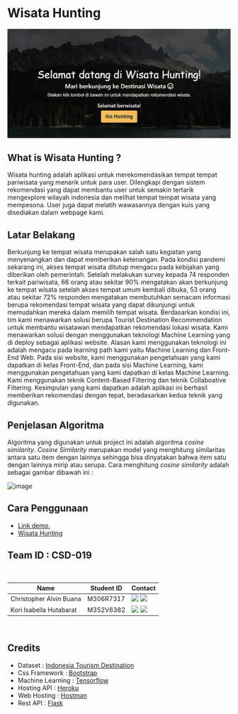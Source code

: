 # Wisata Hunting
<p align="center">
  <img src="Selamat_Datang.png" alt="Project Preview image" title="Project Preview"/>
</p>

## What is Wisata Hunting ?

Wisata hunting adalah aplikasi untuk merekomendasikan tempat tempat pariwisata yang menarik untuk para user. Dilengkapi dengan sistem rekomendasi yang dapat membantu user 
untuk semakin tertarik mengexplore wilayah indonesia dan melihat tempat tempat wisata yang mempesona. User juga dapat melatih wawasannya dengan kuis yang disediakan dalam webpage kami.

## Latar Belakang
Berkunjung ke tempat wisata merupakan salah satu kegiatan yang menyenangkan dan dapat memberikan ketenangan. Pada kondisi pandemi sekarang ini, akses tempat wisata ditutup mengacu pada kebijakan yang diberikan oleh pemerintah. Setelah melakukan survey kepada 74 responden terkait pariwisata, 66 orang atau sekitar 90% mengatakan akan berkunjung ke tempat wisata setelah akses tempat umum kembali dibuka, 53 orang atau sekitar 72% responden mengatakan membutuhkan semacam informasi berupa rekomendasi tempat wisata yang dapat dikunjungi untuk memudahkan mereka dalam memilih tempat wisata. Berdasarkan kondisi ini, tim kami menawarkan solusi berupa Tourist Destination Recommendation untuk membantu wisatawan mendapatkan rekomendasi lokasi wisata. Kami menawarkan solusi dengan menggunakan teknologi Machine Learning yang di deploy sebagai aplikasi website. Alasan kami menggunakan teknologi ini adalah mengacu pada learning path kami yaitu Machine Learning dan Front-End Web. Pada sisi website, kami menggunakan pengetahuan yang kami dapatkan di kelas Front-End, dan pada sisi Machine Learning, kami menggunakan pengetahuan yang kami dapatkan di kelas Machine Learning. Kami menggunakan teknik Content-Based Filtering dan teknik Collaboative Filtering. Kesimpulan yang kami dapatkan adalah aplikasi ini berhasil memberikan rekomendasi dengan tepat, beradasarkan kedua teknik yang digunakan.

## Penjelasan Algoritma
Algoritma yang digunakan untuk project ini adalah algoritma *cosine similarity*. *Cosine Similarity* merupakan model yang menghitung similaritas antara satu item dengan lainnya sehingga bisa dinyatakan bahwa item satu dengan lainnya mirip atau serupa. Cara menghitung *cosine similarity* adalah sebagai gambar dibawah ini :

![image](https://user-images.githubusercontent.com/82896196/137344839-c770d89e-0109-4f91-9691-813d818d0b64.png)

## Cara Penggunaan
- <a href="https://drive.google.com/file/d/1B7gPjVcwRKGJ-UTzK2hMDceHrxWpJbjg/view?usp=sharing" >Link demo.</a> 
- <a href="https://tourist-recommendation-7b37.hostman.site/" >Wisata Hunting</a>

## Team ID : CSD-019

<br>

| Name                          | Student ID | Contact                              |  
| ---------------------         | ---------- | ------------------------------------ |
| Christopher Alvin Buana       | M306R7317  | <a href="https://www.linkedin.com/in/alvinbuana"><img src="https://img.shields.io/badge/LinkedIn-0077B5?style=for-the-badge&logo=linkedin&logoColor=white" /></a> <a href="https://github.com/Alvin-Buana"><img src="https://img.shields.io/badge/GitHub-100000?style=for-the-badge&logo=github&logoColor=white" /></a>  |
| Kori Isabella Hutabarat       | M352V6382  | <a href="https://www.linkedin.com/in/koriisabellaa"><img src="https://img.shields.io/badge/LinkedIn-0077B5?style=for-the-badge&logo=linkedin&logoColor=white" /></a> <a href="https://github.com/koriisabellaa"><img src="https://img.shields.io/badge/GitHub-100000?style=for-the-badge&logo=github&logoColor=white" /></a>  |  |
<br>

## Credits
- Dataset           : <a href = "https://www.kaggle.com/aprabowo/indonesia-tourism-destination">Indonesia Tourism Destination</a>
- Css Framework     : <a href = "https://getbootstrap.com/">Bootstrap</a>
- Machine Learning  : <a href = "https://www.tensorflow.org/">Tensorflow</a>
- Hosting API       : <a href = "https://www.heroku.com">Heroku</a>
- Web Hosting       : <a href = "https://hostman.com">Hostman</a>
- Rest API          : <a href = "https://flask.palletsprojects.com/en/2.0.x/">Flask</a>




